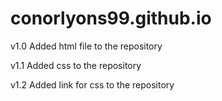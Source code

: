 # conorlyons99.github.io

v1.0
Added html file to the repository

v1.1
Added css to the repository

v1.2 
Added link for css to the repository
